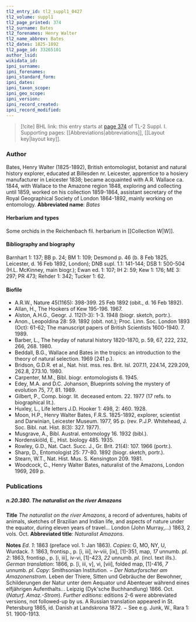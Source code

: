```yaml
---
tl2_entry_id: tl2_suppl1_0427
tl2_volume: suppl1
tl2_page_printed: 374
tl2_surname: Bates
tl2_forenames: Henry Walter
tl2_name_abbrev: Bates
tl2_dates: 1825-1892
tl2_page_id: 33265101
author_lsid: 
wikidata_id: 
ipni_surname: 
ipni_forenames: 
ipni_standard_form: 
ipni_dates: 
ipni_taxon_scope: 
ipni_geo_scope: 
ipni_version: 
ipni_record_created: 
ipni_record_modified:
---
```



> [!cite] BHL link: this entry starts at [page 374](https://www.biodiversitylibrary.org/page/33265101) of TL-2 Suppl. I.
> Supporting pages: [[Abbreviations|abbreviations]], [[Layout key|layout key]].

### Author

Bates, Henry Walter (1825-1892), British entomologist, botanist and natural history explorer, educated at Billesden nr. Leicester, apprentice to a hosiery manufacturer in Leicester 1838; became acquainted with A.R. Wallace ca. 1844, with Wallace to the Amazone region 1848, exploring and collecting until 1859, worked on his collection 1859-1864, assistant secretary of the Royal Geographical Society of London 1864-1892, mainly working on entomology. 
**Abbreviated name**: *Bates*

#### Herbarium and types

Some orchids in the Reichenbach fil. herbarium in [[Collection W|W]].

#### Bibliography and biography

Barnhart 1: 137; BB p. 24; BM 1: 109; Desmond p. 46 (b. 8 Feb 1825, Leicester, d. 16 Feb 1892, London); DNB supl. 1.1: 141-144; DSB 1: 500-504 (H.L. McKinney, main biogr.); Ewan ed. 1: 107; IH 2: 59; Kew 1: 176; ME 3: 297; PR 473; Rehder 1: 342; Tucker 1: 62.

#### Biofile

- A.R.W., Nature 45(1165): 398-399. 25 Feb 1892 (obit., d. 16 Feb 1892).
- Allan, H., The Hookers of Kew 195-196. 1967.
- Alston, A.H.G., Geogr. J. 112(1-3): 1-3. 1948 (biogr. sketch, portr.).
- Anon., Leopoldina 28: 59. 1892 (obit. not.); Proc. Linn. Soc. London 1893 (Oct): 61-62; The manuscript papers of British Scientists 1600-1940. 7. 1989.
- Barber, L., The heyday of natural history 1820-1870, p. 59, 67, 222, 232, 266, 268. 1980.
- Beddall, B.G., Wallace and Bates in the tropics: an introduction to the theory of natural selection. 1969 (241 p.).
- Bridson, G.D.R. et al., Nat. hist. mss. res. Brit. Isl. 207.11, 224.14, 229.209, 262.8, 273.10. 1980.
- Carpenter, M.M., Bibl. biogr. entomologists 6. 1945.
- Edey, M.A. and D.C. Johanson, Blueprints solving the mystery of evolution 75, 77, 81. 1989.
- Gilbert, P., Comp. biogr. lit. deceased entom. 22. 1977 (17 refs. to biographical lit.).
- Huxley, L., Life letters J.D. Hooker 1: 498, 2: 460. 1928.
- Moon, H.P., Henry Walter Bates, F.R.S. 1825-1892, explorer, scientist and Darwinian, Leicester Museum. 1977, 95 p. (rev. P.J.P. Whitehead, J. Soc. Bibl. nat. Hist. 8(3): 327. 1977).
- Musgrave, A., Bibl. Austral. entomology 16. 1932 (bibl.).
- Nordenskiöld, E., Hist. biology 485. 1935.
- Rowley, G.D., Nat. Cact. Succ. J., Gr. Brit. 21(4): 107. 1966 (portr.).
- Sharp, D., Entomologist 25: 77-80. 1892 (biogr. sketch, portr.).
- Stearn, W.T., Nat. Hist. Mus. S. Kensington 209. 1981.
- Woodcock, C., Henry Walter Bates, naturalist of the Amazons, London 1969, 269 p.

### Publications

##### n.20.380. The naturalist on the river Amazons

**Title**
*The naturalist on the river Amazons*, a record of adventures, habits of animals, sketches of Brazilian and Indian life, and aspects of nature under the equator, during eleven years of travel... London (John Murray,...) 1863, 2 vols. Oct.
**Abbreviated title**: *Naturalist Amazons*.

**Notes**
*Ed. 1*: 1863 (preface vol. 1: Jan 1863). *Copies*: G, MO, NY, U, Wurdack.
*1*: 1863, frontisp., p. \[i, iii\], iv-viii, \[ix\], \[1\]-351, map, *17* unnumb. *pl*.
*2*: 1863, frontisp., p. \[i, iii\], iv-vi, \[1\]-423, *22* unnumb. *pl*. (incl. text ills.).
*German translation*: 1866, p. \[i, iii, v\], vi, \[vii\], folded map, \[1\]-416, *7* unnumb. *pl. Copy*: Smithsonian Institution. − *Der Naturforscher am Amazonenstrom*. Leben der Thiere, Sitten und Gebräuche der Bewohner, Schilderungen der Natur unter dem Aequator und Abenteuer während eines elfjährigen Aufenthalts... Leipzig (Dyk'sche Buchhandlung) 1866. Oct. (*Naturf. Amaz.-Strom*).
*Further editions*: editions 2-6 were abbreviated versions, not followed-up by us. A Russian translation appeared in St. Petersburg 1865, id. Danish at Landskrona 1872. − See e.g. Junk, W., Rara 1: 51. 1900-1913.

